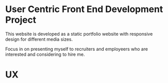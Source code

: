 # User Centric Front End Development Project 
This website is developed as a static portfolio website with responsive design for different media sizes.

Focus in on presenting myself to recruiters and employeers who are interested and considering to hire me. 
# UX
